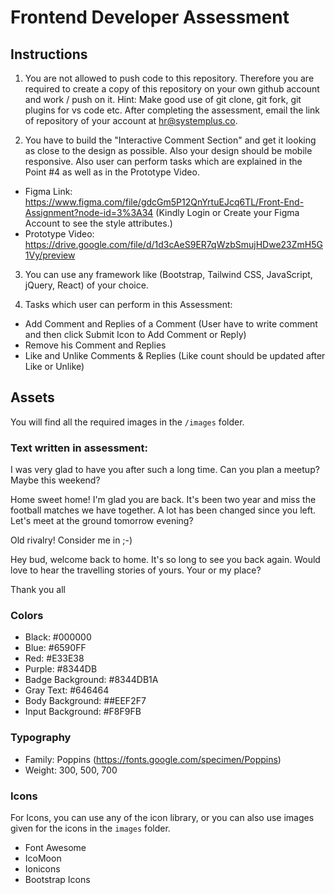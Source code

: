 # Frontend Developer Assessment

## Instructions

1. You are not allowed to push code to this repository. Therefore you are required to create a copy of this repository on your own github account and work / push on it. Hint: Make good use of git clone, git fork, git plugins for vs code etc. After completing the assessment, email the link of repository of your account at hr@systemplus.co. 

2. You have to build the "Interactive Comment Section" and get it looking as close to the design as possible. Also your design should be mobile responsive. Also user can perform tasks which are explained in the Point #4 as well as in the Prototype Video.

- Figma Link: https://www.figma.com/file/gdcGm5P12QnYrtuEJcq6TL/Front-End-Assignment?node-id=3%3A34 (Kindly Login or Create your Figma Account to see the style attributes.)
- Prototype Video: https://drive.google.com/file/d/1d3cAeS9ER7qWzbSmujHDwe23ZmH5G1Vy/preview

3. You can use any framework like (Bootstrap, Tailwind CSS, JavaScript, jQuery, React) of your choice.

4. Tasks which user can perform in this Assessment:

- Add Comment and Replies of a Comment (User have to write comment and then click Submit Icon to Add Comment or Reply)
- Remove his Comment and Replies
- Like and Unlike Comments & Replies (Like count should be updated after Like or Unlike)

## Assets

You will find all the required images in the `/images` folder.

### Text written in assessment:

I was very glad to have you after such a long time. Can you plan a meetup? Maybe this weekend?

Home sweet home! I'm glad you are back. It's been two year and miss the football matches we have together. A lot has been changed since you left. Let's meet at the ground tomorrow evening? 

Old rivalry! Consider me in ;-)

Hey bud, welcome back to home. It's so long to see you back again. Would love to hear the travelling stories of yours. Your or my place?

Thank you all

### Colors

- Black: #000000
- Blue: #6590FF
- Red: #E33E38
- Purple: #8344DB
- Badge Background: #8344DB1A
- Gray Text: #646464
- Body Background: ##EEF2F7
- Input Background: #F8F9FB

### Typography

- Family: Poppins (https://fonts.google.com/specimen/Poppins)
- Weight: 300, 500, 700

### Icons

For Icons, you can use any of the icon library, or you can also use images given for the icons in the `images` folder.
- Font Awesome
- IcoMoon
- Ionicons
- Bootstrap Icons
